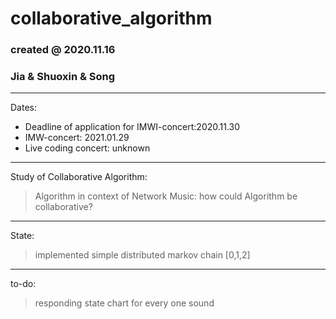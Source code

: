 # collaborative_algorithm
### created @ 2020.11.16
### Jia & Shuoxin & Song
________

Dates:

- Deadline of application for IMWI-concert:2020.11.30 
- IMW-concert: 2021.01.29
- Live coding concert: unknown

----------
Study of Collaborative Algorithm:
> Algorithm in context of Network Music: how could Algorithm be collaborative?
  
----------
State:
> implemented simple distributed markov chain
> [0,1,2]


------------
to-do:

> responding state chart for every one
> sound
